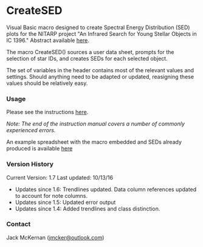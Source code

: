 # CreateSED #
Visual Basic macro designed to create Spectral Energy Distribution (SED) plots for the NITARP project "An Infrared Search for Young Stellar Objects in IC 1396." Abstract available [here](http://adsabs.harvard.edu/abs/2017AAS...22924111J).

The macro CreateSED() sources a user data sheet, prompts for the selection of star IDs, and creates SEDs for each selected object.

The set of variables in the header contains most of the relevant values and settings.
Should anything need to be adapted or updated, reasigning these values should be relatively easy.

### Usage ###
Please see the instructions [here](https://github.com/jmcker/CreateSED/blob/master/CreateSED_Instructions_v1.pdf).

*Note: The end of the instruction manual covers a number of commonly experienced errors.*

An example spreadsheet with the macro embedded and SEDs already produced is available [here](https://github.com/jmcker/CreateSED/blob/master/Example_Spreadsheet-12.13.xlsm)
                  
                 
### Version History ###
Current Version: 1.7
Last updated: 10/13/16

- Updates since 1.6: Trendlines updated. Data column references updated to account for note columns.
- Updates since 1.5: Updated error output
- Updates since 1.4: Added trendlines and class distinction.

### Contact ###
Jack McKernan ([jmcker@outlook.com](mailto:jmcker@outlook.com))
